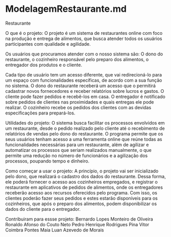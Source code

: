 # ModelagemRestaurante.md
Restaurante

O que é o projeto:
O projeto é um sistema de restaurantes online com foco na produção e entrega de alimentos, que busca atender todos
os usuários participantes com qualidade e agilidade.

Os usuários que procuramos atender com o nosso sistema são:
O dono do restaurante, o cozinheiro responsável pelo preparo dos alimentos, o entregador dos produtos e o cliente.

Cada tipo de usuário tem um acesso diferente, que vai redirecioná-lo para um espaço com funcionalidades específicas, de acordo com a sua 
função no sistema.
O dono do restaurante receberá um acesso que o permitirá cadastrar novos fornecedores e receber relatórios sobre lucros e gastos.
O cliente pode fazer pedidos e recebê-los em casa.
O entregador é notificado sobre pedidos de clientes nas proximidades e quais entregas ele pode realizar. 
O cozinheiro recebe os pedidos dos clientes com as devidas especificações para prepará-los.

Utilidades do projeto:
O sistema busca facilitar os processos envolvidos em um restaurante, desde o pedido realizado pelo cliente até o
recebimento de relatórios de vendas pelo dono do restaurante.
O programa permite que os seus usuários tenham acesso a uma ferramenta online que reúne todas as funcionalidades necessárias para um
restaurante, além de agilizar e automatizar os processos que seriam realizados manualmente, o que permite uma redução no número de 
funcionários e a agilização dos processos, poupando tempo e dinheiro.

Como começar a usar o projeto:
A princípio, o projeto vai ser inicializado pelo dono, que realizará o cadastro dos dados do restaurante. Dessa forma, ele poderá
fornecer o acesso aos cozinheiros empregados, e registrar o restaurante em aplicativos de pedidos de alimentos, onde os entregadores 
receberão acesso aos recursos oferecidos pelo programa. Com isso, os clientes poderão fazer seus pedidos e estes estarão disponíveis para
os cozinheiros, que após o preparo dos alimentos, podem disponibilizar os dados do cliente para o entregador.

Contribuiram para essse projeto:
Bernardo Lopes Monteiro de Oliveira 
Ronaldo Afonso do Couto Neto
Pedro Henrique Rodrigues Pina
Vitor Coimbra Pontes Maia
Luan Azevedo de Morais
